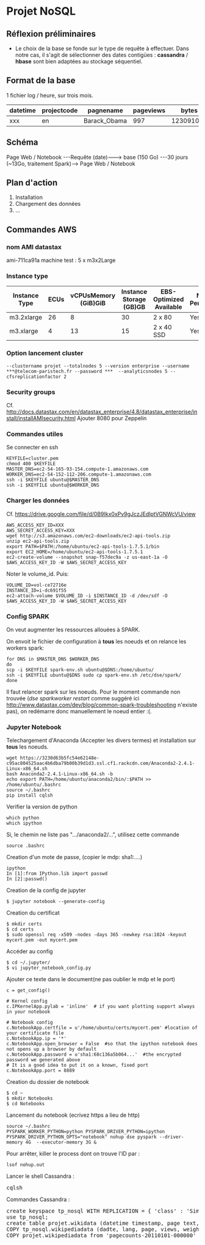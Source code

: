 # Projet NoSQL
## Réflexion préliminaires
- Le choix de la base se fonde sur le type de requête à effectuer. 
Dans notre cas, il s'agit de sélectionner des dates contigües :
 **cassandra** / **hbase** sont bien adaptées au stockage séquentiel.

## Format de la base
1 fichier log / heure, sur trois mois.

|datetime | projectcode | pagnename | pageviews | bytes |
|---|---|---|---|---|
|xxx      | en          | Barack_Obama | 997 | 123091092|

## Schéma

Page Web / Notebook ---Requête (date)---> base (150 Go) ---30 jours (~13Go, traitement Spark)--> Page Web / Notebook
                      
## Plan d'action
1. Installation 
2. Chargement des données
3. ...

## Commandes AWS
### nom AMI datastax
ami-711ca91a
machine test :  5 x m3x2Large
### Instance type
|Instance Type | ECUs | vCPUsMemory (GiB)GiB | Instance Storage (GB)GB | EBS-Optimized Available | Network Performance |
| --- | --- | --- | --- | --- | --- |
| m3.2xlarge | 26 | 8 | 30 | 2 x 80 | Yes | High |
| m3.xlarge | 4 | 13 | 15 | 2 x 40 SSD | Yes | High |

### Option lancement cluster
```
--clustername projet --totalnodes 5 --version enterprise --username ***@telecom-paristech.fr --password ***  --analyticsnodes 5 --cfsreplicationfactor 2
```

### Security groups
Cf. http://docs.datastax.com/en/datastax_enterprise/4.8/datastax_enterprise/install/installAMIsecurity.html
Ajouter 8080 pour Zeppelin


### Commandes utiles
Se connecter en ssh
```
KEYFILE=cluster.pem
chmod 400 $KEYFILE
MASTER_DNS=ec2-54-165-93-154.compute-1.amazonaws.com
WORKER_DNS=ec2-54-152-112-206.compute-1.amazonaws.com
ssh -i $KEYFILE ubuntu@$MASTER_DNS
ssh -i $KEYFILE ubuntu@$WORKER_DNS
```

### Charger les données
Cf. https://drive.google.com/file/d/0B9Ikx0xPv9gJczJEdlptVGNWcVU/view
```
AWS_ACCESS_KEY_ID=XXX
AWS_SECRET_ACCESS_KEY=XXX
wget http://s3.amazonaws.com/ec2-downloads/ec2-api-tools.zip
unzip ec2-api-tools.zip
export PATH=$PATH:/home/ubuntu/ec2-api-tools-1.7.5.1/bin
export EC2_HOME=/home/ubuntu/ec2-api-tools-1.7.5.1
ec2-create-volume --snapshot snap-f57dec9a -z us-east-1a -O $AWS_ACCESS_KEY_ID -W $AWS_SECRET_ACCESS_KEY
```

Noter le volume_id. Puis:
```
VOLUME_ID=vol-ce72716e 
INSTANCE_ID=i-dc691f55
ec2-attach-volume $VOLUME_ID -i $INSTANCE_ID -d /dev/sdf -O $AWS_ACCESS_KEY_ID -W $AWS_SECRET_ACCESS_KEY
```

### Config SPARK
On veut augmenter les ressources allouées à SPARK.   

On envoit le fichier de configuration à **tous** les noeuds et on 
relance les workers spark:
```
for DNS in $MASTER_DNS $WORKER_DNS
do
scp -i $KEYFILE spark-env.sh ubuntu@$DNS:/home/ubuntu/
ssh -i $KEYFILE ubuntu@$DNS sudo cp spark-env.sh /etc/dse/spark/
done
```
Il faut relancer spark sur les noeuds. Pour le moment commande non trouvée (*dse sparkworker restart* comme suggéré ici http://www.datastax.com/dev/blog/common-spark-troubleshooting n'existe pas), on redémarre donc manuellement le noeud entier :(.





### Jupyter Notebook
Telechargement d'Anaconda (Accepter les divers termes) et installation sur **tous** les noeuds.
```
wget https://3230d63b5fc54e62148e-c95ac804525aac4b6dba79b00b39d1d3.ssl.cf1.rackcdn.com/Anaconda2-2.4.1-Linux-x86_64.sh
bash Anaconda2-2.4.1-Linux-x86_64.sh -b
echo export PATH=/home/ubuntu/anaconda2/bin/:$PATH >> /home/ubuntu/.bashrc
source ~/.bashrc
pip install cqlsh
```
Verifier la version de python
```
which python
which ipython
```
Si, le chemin ne liste pas ".../anaconda2/...", utilisez cette commande
```
source .bashrc
```
Creation d'un mote de passe, (copier le mdp: sha1:....)
```
ipython
In [1]:from IPython.lib import passwd
In [2]:passwd()
```
Creation de la config de jupyter
```
$ jupyter notebook --generate-config
```
Creation du certificat
```
$ mkdir certs
$ cd certs
$ sudo openssl req -x509 -nodes -days 365 -newkey rsa:1024 -keyout mycert.pem -out mycert.pem
```
Accéder au config
```
$ cd ~/.jupyter/
$ vi jupyter_notebook_config.py
```
Ajouter ce texte dans le document(ne pas oublier le mdp et le port)

```
c = get_config()

# Kernel config
c.IPKernelApp.pylab = 'inline'  # if you want plotting support always in your notebook

# Notebook config
c.NotebookApp.certfile = u'/home/ubuntu/certs/mycert.pem' #location of your certificate file
c.NotebookApp.ip = '*'
c.NotebookApp.open_browser = False  #so that the ipython notebook does not opens up a browser by default
c.NotebookApp.password = u'sha1:68c136a5b064...'  #the encrypted password we generated above
# It is a good idea to put it on a known, fixed port
c.NotebookApp.port = 8889
```

Creation du dossier de notebook
```
$ cd ~
$ mkdir Notebooks
$ cd Notebooks
```

Lancement du notebook (ecrivez https a lieu de http)
```
source ~/.bashrc
PYSPARK_WORKER_PYTHON=python PYSPARK_DRIVER_PYTHON=ipython PYSPARK_DRIVER_PYTHON_OPTS="notebook" nohup dse pyspark --driver-memory 4G  --executor-memory 3G &
```

Pour arrêter, killer le process dont on trouve l'ID par :
```
lsof nohup.out
```



Lancer le shell Cassandra :
<pre>
cqlsh
</pre>


Commandes Cassandra :
<pre>
create keyspace tp_nosql WITH REPLICATION = { 'class' : 'SimpleStrategy', 'replication_factor' : 2 };
use tp_nosql;
create table projet.wikidata (datetime timestamp, page text, projectcode text, views bigint, PRIMARY KEY (datetime, page, projectcode)) ;
COPY tp_nosql.wikipediadata (dadte, lang, page, views, weights) FROM pagecounts-20110101-000000 WITH DELIMITER = ' ';
COPY projet.wikipediadata from 'pagecounts-20110101-000000' WITH DELIMITER = ' ';
</pre>


                                                     

